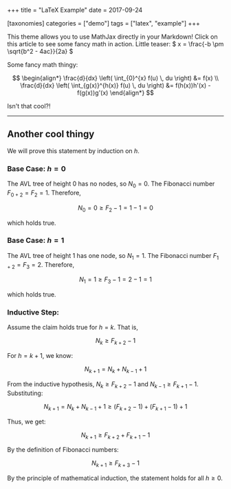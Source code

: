 +++
title = "LaTeX Example" 
date = 2017-09-24

[taxonomies]
categories = ["demo"]
tags = ["latex", "example"]
+++

This theme allows you to use MathJax directly in your Markdown! Click on this
article to see some fancy math in action. Little teaser:
$ x = \frac{-b \pm \sqrt{b^2 - 4ac}}{2a} $

<!-- more -->

Some fancy math thingy:

$$
\begin{align*}
\frac{d}{dx} \left( \int_{0}^{x} f(u) \, du \right) &= f(x) \\
\frac{d}{dx} \left( \int_{g(x)}^{h(x)} f(u) \, du \right) &= f(h(x))h'(x) - f(g(x))g'(x)
\end{align*}
$$

Isn't that cool?!

---

## Another cool thingy

We will prove this statement by induction on $h$.

### Base Case: $h = 0$

The AVL tree of height 0 has no nodes, so $N_0 = 0$. The Fibonacci number $F_{0+2} = F_2 = 1$. Therefore,

$$
N_0 = 0 \geq F_2 - 1 = 1 - 1 = 0
$$

which holds true.

### Base Case: $h = 1$

The AVL tree of height 1 has one node, so $N_1 = 1$. The Fibonacci number $F_{1+2} = F_3 = 2$. Therefore,

$$
N_1 = 1 \geq F_3 - 1 = 2 - 1 = 1
$$

which holds true.

### Inductive Step:

Assume the claim holds true for $h = k$. That is,

$$
N_{k} \geq F_{k+2} - 1 \tag{I.H.}
$$

For $h = k+1$, we know:

$$
N_{k+1} = N_{k} + N_{k-1} + 1 \tag{def. of $N_h$}
$$

From the inductive hypothesis, $N_{k} \geq F_{k+2} - 1$ and $N_{k-1} \geq F_{k+1} - 1$. Substituting:

$$
N_{k+1} = N_{k} + N_{k - 1} + 1 \geq (F_{k+2} - 1) + (F_{k+1} - 1) + 1
$$

Thus, we get:

$$
N_{k+1} \geq F_{k+2} + F_{k+1} - 1
$$

By the definition of Fibonacci numbers:

$$
N_{k+1} \geq F_{k+3} - 1 \tag{def. of Fibonacci}
$$

By the principle of mathematical induction, the statement holds for all $h \geq 0$.
